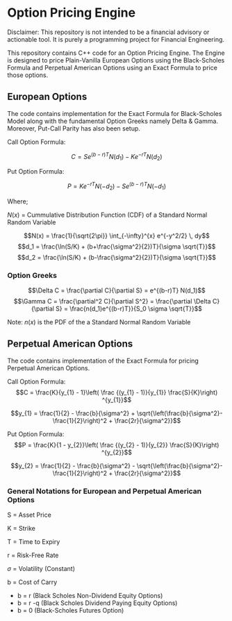 # Option Pricing Engine
Disclaimer: This repository is not intended to be a financial advisory or actionable tool. It is purely a programming project for Financial Engineering.

This repository contains C++ code for an Option Pricing Engine. The Engine is designed to price Plain-Vanilla European Options using the Black-Scholes Formula and Perpetual American Options using an Exact Formula to price those options.

## European Options
The code contains implementation for the Exact Formula for Black-Scholes Model along with the fundamental Option Greeks namely Delta & Gamma. Moreover, Put-Call Parity has also been setup.

Call Option Formula:

$$C = Se^{{(b-r)}T}N(d_1) - Ke^{-rT}N(d_2)$$

Put Option Formula:

$$P = Ke^{-rT}N(-d_2) - Se^{{(b-r)}T}N(-d_1)$$

Where;

$N(x)$ = Cummulative Distribution Function (CDF) of a Standard Normal Random Variable

$$N(x) = \frac{1}{\sqrt{2\pi}} \int_{-\infty}^{x} e^{-y^2/2} \, dy$$
$$d_1 = \frac{\ln(S/K) + (b+\frac{\sigma^2}{2})T}{\sigma \sqrt{T}}$$
$$d_2 = \frac{\ln(S/K) + (b-\frac{\sigma^2}{2})T}{\sigma \sqrt{T}}$$

### Option Greeks
$$\Delta C = \frac{\partial C}{\partial S} = e^{(b-r)T} N(d_1)$$
$$\Gamma C = \frac{\partial^2 C}{\partial S^2} = \frac{\partial \Delta C}{\partial S} = \frac{n(d_1)e^{(b-r)T}}{S_0 \sigma \sqrt{T}}$$

Note: $n(x)$ is the PDF of the a Standard Normal Random Variable

## Perpetual American Options
The code contains implementation of the Exact Formula for pricing Perpetual American Options.

Call Option Formula:
$$C = \frac{K}{y_{1} - 1}\left( \frac {(y_{1} - 1)}{y_{1}} \frac{S}{K}\right) ^{y_{1}}$$


$$y_{1} = \frac{1}{2} - \frac{b}{\sigma^2} + \sqrt{\left(\frac{b}{\sigma^2}-\frac{1}{2}\right)^2 + \frac{2r}{\sigma^2}}$$

Put Option Formula:
$$P = \frac{K}{1 - y_{2}}\left( \frac {(y_{2} - 1)}{y_{2}} \frac{S}{K}\right) ^{y_{2}}$$

$$y_{2} = \frac{1}{2} - \frac{b}{\sigma^2} - \sqrt{\left(\frac{b}{\sigma^2}-\frac{1}{2}\right)^2 + \frac{2r}{\sigma^2}}$$


### General Notations for European and Perpetual American Options

S = Asset Price

K = Strike

T = Time to Expiry

r = Risk-Free Rate

$\sigma$ = Volatility (Constant)

b = Cost of Carry
- b = r (Black Scholes Non-Dividend Equity Options)
- b = r -q (Black Scholes Dividend Paying Equity Options)
- b = 0 (Black-Scholes Futures Option)